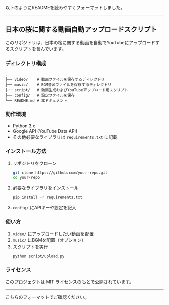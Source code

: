 以下のようにREADMEを読みやすくフォーマットしました。

---

## 日本の桜に関する動画自動アップロードスクリプト

このリポジトリは、日本の桜に関する動画を自動でYouTubeにアップロードするスクリプトを含んでいます。

### ディレクトリ構成

```
.
├── video/    # 動画ファイルを保存するディレクトリ
├── music/    # BGM音源ファイルを保存するディレクトリ
├── script/   # 動画生成およびYouTubeアップロード用スクリプト
├── config/   # 設定ファイルを保存
└── README.md # 本ドキュメント
```

### 動作環境

- Python 3.x
- Google API (YouTube Data API)
- その他必要なライブラリは `requirements.txt` に記載

### インストール方法

1. リポジトリをクローン
    ```sh
    git clone https://github.com/your-repo.git
    cd your-repo
    ```

2. 必要なライブラリをインストール
    ```sh
    pip install -r requirements.txt
    ```

3. `config/` にAPIキーや設定を記入

### 使い方

1. `video/` にアップロードしたい動画を配置
2. `music/` にBGMを配置（オプション）
3. スクリプトを実行
    ```sh
    python script/upload.py
    ```

### ライセンス

このプロジェクトは MIT ライセンスのもとで公開されています。

---

こちらのフォーマットでご確認ください。
